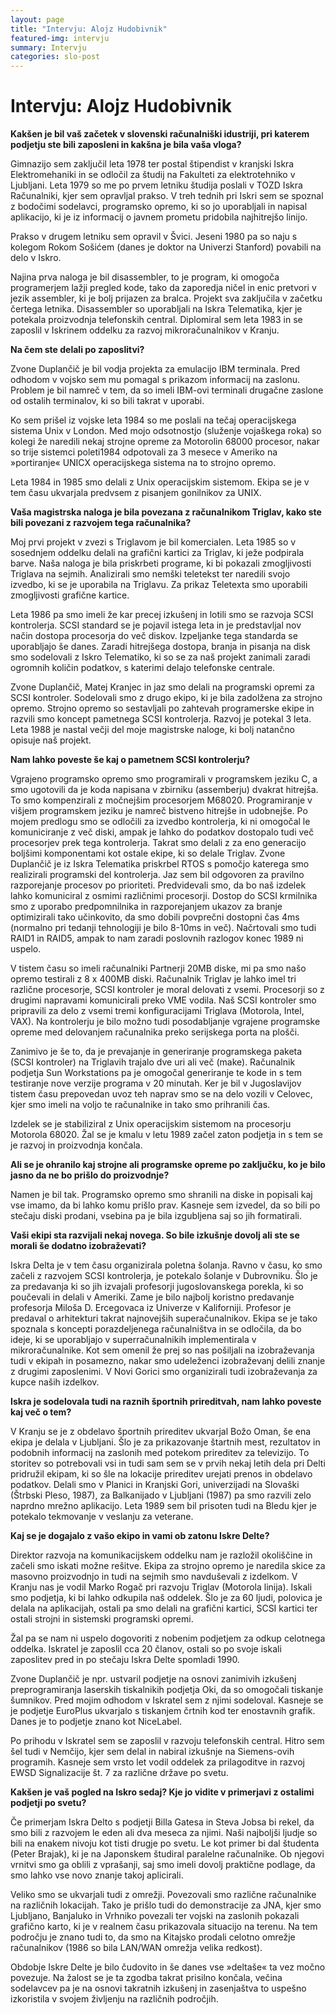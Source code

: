 ```yaml
---
layout: page
title: "Intervju: Alojz Hudobivnik"
featured-img: intervju
summary: Intervju
categories: slo-post
---
```


# Intervju: Alojz Hudobivnik





**Kakšen je bil vaš začetek v slovenski računalniški idustriji, pri katerem podjetju ste bili zaposleni in kakšna je bila vaša vloga?**

Gimnazijo sem zaključil leta 1978 ter postal štipendist v kranjski Iskra Elektromehaniki in se odločil za študij na Fakulteti za elektrotehniko v Ljubljani. Leta 1979 so me po prvem letniku študija poslali v TOZD Iskra Računalniki, kjer sem opravljal prakso.
V treh tednih pri Iskri sem se spoznal z bodočimi sodelavci, programsko opremo, ki so jo uporabljali in napisal aplikacijo, ki je iz informacij o javnem prometu pridobila najhitrejšo linijo.

Prakso v drugem letniku sem opravil v Švici. Jeseni 1980 pa so naju s kolegom Rokom Sošićem (danes je doktor na Univerzi Stanford) povabili na delo v Iskro.

Najina prva naloga je bil disassembler, to je program, ki omogoča programerjem lažji pregled kode, tako da zaporedja ničel in enic pretvori v jezik assembler, ki je bolj prijazen za bralca. Projekt sva zaključila v začetku čertega letnika. Disassembler so uporabljali na Iskra Telematika, kjer je potekala proizvodnja telefonskih central. Diplomiral sem leta 1983 in se zaposlil v Iskrinem oddelku za razvoj mikroračunalnikov v Kranju.

**Na čem ste delali po zaposlitvi?**

Zvone Duplančič je bil vodja projekta za emulacijo IBM terminala. Pred odhodom v vojsko sem mu pomagal s prikazom informacij na zaslonu. Problem je bil namreč v tem, da so imeli IBM-ovi terminali drugačne zaslone od ostalih terminalov, ki so bili takrat v uporabi.

Ko sem prišel iz vojske leta 1984 so me poslali na tečaj operacijskega sistema Unix v London. Med mojo odsotnostjo (služenje vojaškega roka) so kolegi že naredili nekaj strojne opreme za Motorolin 68000 procesor, nakar so trije sistemci poleti1984 odpotovali za 3 mesece v Ameriko na »portiranje« UNICX operacijskega sistema na to strojno opremo.

Leta 1984 in 1985 smo delali z Unix operacijskim sistemom. Ekipa se je v tem času ukvarjala predvsem z pisanjem gonilnikov za UNIX.

**Vaša magistrska naloga je bila povezana z računalnikom Triglav, kako ste bili povezani z razvojem tega računalnika?**

Moj prvi projekt v zvezi s Triglavom je bil komercialen. Leta 1985 so v sosednjem oddelku delali na grafični kartici za Triglav, ki ježe podpirala barve. Naša naloga je bila priskrbeti programe, ki bi pokazali zmogljivosti Triglava na sejmih. Analizirali smo nemški teletekst ter naredili svojo izvedbo, ki se je uporabila na Triglavu. Za prikaz Teletexta smo uporabili zmogljivosti grafične kartice.

Leta 1986 pa smo imeli že kar precej izkušenj in lotili smo se razvoja SCSI kontrolerja. SCSI standard se je pojavil istega leta in je predstavljal nov način dostopa procesorja do več diskov. Izpeljanke tega standarda se uporabljajo še danes. Zaradi hitrejšega dostopa, branja in pisanja na disk smo sodelovali z Iskro Telematiko, ki so se za naš projekt zanimali zaradi ogromnih količin podatkov, 
s katerimi delajo telefonske centrale.

Zvone Duplančič, Matej Kranjec in jaz smo delali na programski opremi za SCSI kontroler. Sodelovali smo z drugo ekipo, ki je bila zadolžena za strojno opremo. Strojno opremo so sestavljali po zahtevah programerske ekipe in razvili smo koncept pametnega SCSI kontrolerja. Razvoj je potekal 3 leta. Leta 1988 je nastal večji del moje magistrske naloge, ki bolj natančno opisuje naš projekt.

**Nam lahko poveste še kaj o pametnem SCSI kontrolerju?**

Vgrajeno programsko opremo smo programirali v programskem jeziku C, a smo ugotovili da je koda napisana v  zbirniku (assemberju) dvakrat hitrejša. To smo kompenzirali z močnejšim procesorjem M68020. Programiranje v višjem programskem jeziku je namreč bistveno hitrejše in udobnejše.
Po mojem predlogu smo se odločili za izvedbo kontrolerja, ki ni omogočal le komuniciranje z več diski, ampak je lahko do podatkov dostopalo tudi več procesorjev prek tega kontrolerja. Takrat smo delali z za eno generacijo boljšimi komponentami kot ostale ekipe, ki so delale Triglav.
Zvone Duplančič je iz Iskra Telematika priskrbel RTOS s pomočjo katerega smo realizirali programski del kontrolerja. Jaz sem bil odgovoren za pravilno razporejanje procesov po prioriteti.
Predvidevali smo, da bo naš izdelek lahko komuniciral z osmimi različnimi procesorji.
Dostop do SCSI krmilnika smo z uporabo predpomnilnika in razporejanjem ukazov za branje optimizirali tako učinkovito, da smo dobili povprečni dostopni čas 4ms (normalno pri tedanji tehnologiji je bilo 8-10ms in več). Načrtovali smo tudi RAID1 in RAID5, ampak to nam zaradi poslovnih razlogov konec 1989 ni uspelo.

V tistem času so imeli računalniki Partnerji 20MB diske, mi pa smo našo opremo testirali z 8 x 400MB diski.  Računalnik Triglav je lahko  imel tri različne procesorje, SCSI kontroler je moral delovati z vsemi. 
Procesorji so z drugimi napravami komunicirali preko VME vodila. Naš SCSI kontroler smo pripravili za delo z vsemi tremi konfiguracijami Triglava (Motorola, Intel, VAX). Na kontrolerju je bilo možno tudi posodabljanje vgrajene programske opreme med delovanjem računalnika preko serijskega porta na plošči.

Zanimivo je še to, da je prevajanje in generiranje programskega paketa (SCSI kontroler) na Triglavih trajalo dve uri ali več (make). Računalnik podjetja Sun Workstations pa je omogočal generiranje te kode in s tem testiranje nove verzije programa v 20 minutah. Ker je bil v Jugoslavijov tistem času  prepovedan uvoz teh naprav smo se na delo vozili v Celovec, kjer smo imeli na voljo te računalnike in tako smo prihranili čas.

Izdelek se je stabiliziral z Unix operacijskim sistemom na procesorju Motorola 68020. Žal se je kmalu v letu 1989 začel zaton podjetja in s tem se je razvoj in proizvodnja končala.

**Ali se je ohranilo kaj strojne ali programske opreme po zaključku, ko je bilo jasno da ne bo prišlo do proizvodnje?**

Namen je bil tak. Programsko opremo smo shranili na diske in popisali kaj vse imamo, da bi lahko komu prišlo prav. Kasneje sem izvedel,  da so bili po stečaju diski prodani, vsebina pa je bila izgubljena saj so jih formatirali.

**Vaši ekipi sta razvijali nekaj novega. So bile izkušnje dovolj ali ste se morali še dodatno izobraževati?**

Iskra Delta je v tem času organizirala poletna šolanja. Ravno v času, ko smo začeli z razvojem SCSI kontrolerja, je potekalo šolanje v Dubrovniku. Šlo je za predavanja ki so jih izvajali profesorji jugoslovanskega porekla, ki so poučevali in delali v Ameriki. Zame je bilo najbolj koristno predavanje profesorja Miloša D. Ercegovaca iz Univerze v Kaliforniji. Profesor je predaval o arhitekturi takrat najnovejših superačunalnikov.
Ekipa se je tako spoznala s koncepti porazdeljenega računalništva in se odločila, da bo ideje, ki se uporabljajo v superračunalnikih implementirala v mikroračunalnike.
Kot sem omenil že prej so nas pošiljali na izobraževanja tudi v ekipah in posamezno, nakar smo udeleženci izobraževanj delili znanje z drugimi zaposlenimi.
V Novi Gorici smo organizirali tudi izobraževanja za kupce naših izdelkov.

**Iskra je sodelovala tudi na raznih športnih prireditvah, nam lahko poveste kaj več o tem?**

V Kranju se je z obdelavo športnih prireditev ukvarjal Božo Oman, še ena ekipa je delala v Ljubljani. Šlo je za prikazovanje štartnih mest, rezultatov in podobnih informacij na zaslonih med potekom prireditev za televizijo. To storitev so potrebovali vsi in tudi sam sem se v prvih nekaj letih dela pri Delti pridružil ekipam, ki so šle na lokacije prireditev urejati prenos in obdelavo podatkov.
Delali smo v Planici in Kranjski Gori, univerzijadi na Slovaški (Štrbski Pleso, 1987), za Balkanijado v Ljubljani (1987) pa smo razvili zelo naprdno mrežno aplikacijo. Leta 1989 sem bil prisoten tudi na Bledu kjer je potekalo tekmovanje v veslanju za veterane.

**Kaj se je dogajalo z vašo ekipo in vami ob zatonu Iskre Delte?**

Direktor razvoja na komunikacijskem oddelku nam je razložil okoliščine in začeli smo iskati možne rešitve.
Ekipa za strojno opremo je naredila skice za masovno proizvodnjo in tudi na sejmih smo navduševali z izdelkom. V Kranju nas je vodil Marko Rogač pri razvoju Triglav (Motorola linija). Iskali smo podjetja, ki bi lahko odkupila naš oddelek. Šlo je za 60 ljudi, polovica je delala na aplikacijah, ostali pa smo delali na grafični kartici, SCSI kartici ter ostali strojni in sistemski programski opremi.

Žal pa se nam ni uspelo dogovoriti z nobenim podjetjem za odkup celotnega oddelka. Iskratel je zaposlil cca 20 članov, ostali so po svoje iskali zaposlitev pred in po stečaju Iskra Delte spomladi 1990.

Zvone Duplančič je npr. ustvaril podjetje na osnovi zanimivih izkušenj preprogramiranja laserskih tiskalnikih podjetja Oki, da so omogočali tiskanje šumnikov. Pred mojim odhodom v Iskratel sem z njimi sodeloval. Kasneje se je podjetje EuroPlus ukvarjalo s tiskanjem črtnih kod ter enostavnih grafik. Danes je to podjetje znano kot NiceLabel.

Po prihodu v Iskratel sem se zaposlil v razvoju telefonskih central. Hitro sem šel tudi v Nemčijo, kjer sem delal in nabiral izkušnje na Siemens-ovih programih. Kasneje sem vrsto let vodil oddelek za prilagoditve in razvoj  EWSD Signalizacije št. 7 za različne države po svetu.

**Kakšen je vaš pogled na Iskro sedaj? Kje jo vidite v primerjavi z ostalimi podjetji po svetu?**

Če primerjam Iskra Delto s podjetji Billa Gatesa in Steva Jobsa bi rekel, da smo bili z razvojem le eden ali dva meseca za njimi. Naši najboljši ljudje so bili na enakem nivoju kot tisti drugje po svetu. Le kot primer bi dal študenta (Peter Brajak), ki je na Japonskem študiral paralelne računalnike. Ob njegovi vrnitvi smo ga oblili z vprašanji, saj smo imeli dovolj praktične podlage,
da smo lahko vse novo znanje takoj aplicirali.

Veliko smo se ukvarjali tudi z omrežji. Povezovali smo različne računalnike na različnih lokacijah. Tako je prišlo tudi do demonstracije za JNA, kjer smo Ljubljano, Banjaluko in Vrhniko povezali ter vojski na zaslonih pokazali grafično karto, ki je v realnem času prikazovala situacijo na terenu.
Na tem področju je znano tudi to, da smo na Kitajsko prodali celotno omrežje računalnikov (1986 so bila LAN/WAN omrežja velika redkost).

Obdobje Iskre Delte je bilo čudovito in še danes vse »deltaše« ta vez močno povezuje. Na žalost se je ta zgodba takrat prisilno končala, večina sodelavcev pa je na osnovi takratnih izkušenj in zasenjaštva to uspešno izkoristila v svojem življenju na različnih področjih.
